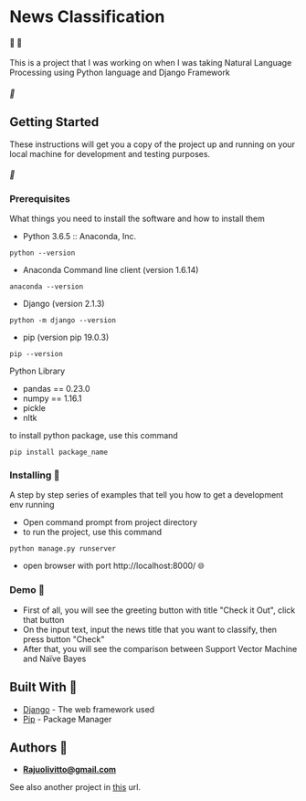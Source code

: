 # News Classification 
#### :newspaper: :newspaper:
This is a project that I was working on when I was taking Natural Language Processing using Python language and Django Framework

##### :pushpin:
## Getting Started

These instructions will get you a copy of the project up and running on your local machine for development and testing purposes.

##### :pushpin:
### Prerequisites

What things you need to install the software and how to install them

* Python 3.6.5 :: Anaconda, Inc.
```
python --version
```

* Anaconda Command line client (version 1.6.14)
```
anaconda --version
```

* Django (version 2.1.3)
```
python -m django --version
```

* pip (version pip 19.0.3)
```
pip --version
```

Python Library
* pandas == 0.23.0
* numpy == 1.16.1
* pickle
* nltk

to install python package, use this command

```
pip install package_name
```

### Installing :pushpin:

A step by step series of examples that tell you how to get a development env running

* Open command prompt from project directory
* to run the project, use this command

```
python manage.py runserver
```

* open browser with port http://localhost:8000/ :globe_with_meridians:


### Demo :pushpin:
* First of all, you will see the greeting button with title "Check it Out", click that button
* On the input text, input the news title that you want to classify, then press button "Check"
* After that, you will see the comparison between Support Vector Machine and Naïve Bayes

## Built With :pushpin:

* [Django](https://www.djangoproject.com/) - The web framework used
* [Pip](https://pypi.org/project/pip/) - Package Manager


## Authors :pushpin:

* **Rajuolivitto@gmail.com**

See also another project in [this](https://github.com/rajuvitto) url.
